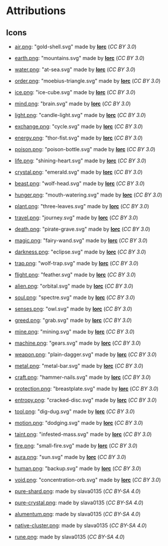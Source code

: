 Attributions
============

Icons
-----

- [air.png](icons/air.png): "gold-shell.svg" made by [__lorc__](http://lorcblog.blogspot.com) (*CC BY 3.0*)
- [earth.png](icons/earth.png): "mountains.svg" made by [__lorc__](http://lorcblog.blogspot.com) (*CC BY 3.0*)
- [water.png](icons/water.png): "at-sea.svg" made by [__lorc__](http://lorcblog.blogspot.com) (*CC BY 3.0*)
- [order.png](icons/order.png): "moebius-triangle.svg" made by [__lorc__](http://lorcblog.blogspot.com) (*CC BY 3.0*)
- [ice.png](icons/ice.png): "ice-cube.svg" made by [__lorc__](http://lorcblog.blogspot.com) (*CC BY 3.0*)
- [mind.png](icons/mind.png): "brain.svg" made by [__lorc__](http://lorcblog.blogspot.com) (*CC BY 3.0*)
- [light.png](icons/light.png): "candle-light.svg" made by [__lorc__](http://lorcblog.blogspot.com) (*CC BY 3.0*)
- [exchange.png](icons/exchange.png): "cycle.svg" made by [__lorc__](http://lorcblog.blogspot.com) (*CC BY 3.0*)
- [energy.png](icons/energy.png): "thor-fist.svg" made by [__lorc__](http://lorcblog.blogspot.com) (*CC BY 3.0*)
- [poison.png](icons/poison.png): "poison-bottle.svg" made by [__lorc__](http://lorcblog.blogspot.com) (*CC BY 3.0*)
- [life.png](icons/life.png): "shining-heart.svg" made by [__lorc__](http://lorcblog.blogspot.com) (*CC BY 3.0*)
- [crystal.png](icons/crystal.png): "emerald.svg" made by [__lorc__](http://lorcblog.blogspot.com) (*CC BY 3.0*)
- [beast.png](icons/beast.png): "wolf-head.svg" made by [__lorc__](http://lorcblog.blogspot.com) (*CC BY 3.0*)
- [hunger.png](icons/hunger.png): "mouth-watering.svg" made by [__lorc__](http://lorcblog.blogspot.com) (*CC BY 3.0*)
- [plant.png](icons/plant.png): "three-leaves.svg" made by [__lorc__](http://lorcblog.blogspot.com) (*CC BY 3.0*)
- [travel.png](icons/travel.png): "journey.svg" made by [__lorc__](http://lorcblog.blogspot.com) (*CC BY 3.0*)
- [death.png](icons/death.png): "pirate-grave.svg" made by [__lorc__](http://lorcblog.blogspot.com) (*CC BY 3.0*)
- [magic.png](icons/magic.png): "fairy-wand.svg" made by [__lorc__](http://lorcblog.blogspot.com) (*CC BY 3.0*)
- [darkness.png](icons/darkness.png): "eclipse.svg" made by [__lorc__](http://lorcblog.blogspot.com) (*CC BY 3.0*)
- [trap.png](icons/trap.png): "wolf-trap.svg" made by [__lorc__](http://lorcblog.blogspot.com) (*CC BY 3.0*)
- [flight.png](icons/flight.png): "feather.svg" made by [__lorc__](http://lorcblog.blogspot.com) (*CC BY 3.0*)
- [alien.png](icons/alien.png): "orbital.svg" made by [__lorc__](http://lorcblog.blogspot.com) (*CC BY 3.0*)
- [soul.png](icons/soul.png): "spectre.svg" made by [__lorc__](http://lorcblog.blogspot.com) (*CC BY 3.0*)
- [senses.png](icons/senses.png): "owl.svg" made by [__lorc__](http://lorcblog.blogspot.com) (*CC BY 3.0*)
- [greed.png](icons/greed.png): "grab.svg" made by [__lorc__](http://lorcblog.blogspot.com) (*CC BY 3.0*)
- [mine.png](icons/mine.png): "mining.svg" made by [__lorc__](http://lorcblog.blogspot.com) (*CC BY 3.0*)
- [machine.png](icons/machine.png): "gears.svg" made by [__lorc__](http://lorcblog.blogspot.com) (*CC BY 3.0*)
- [weapon.png](icons/weapon.png): "plain-dagger.svg" made by [__lorc__](http://lorcblog.blogspot.com) (*CC BY 3.0*)
- [metal.png](icons/metal.png): "metal-bar.svg" made by [__lorc__](http://lorcblog.blogspot.com) (*CC BY 3.0*)
- [craft.png](icons/craft.png): "hammer-nails.svg" made by [__lorc__](http://lorcblog.blogspot.com) (*CC BY 3.0*)
- [protection.png](icons/protection.png): "breastplate.svg" made by [__lorc__](http://lorcblog.blogspot.com) (*CC BY 3.0*)
- [entropy.png](icons/entropy.png): "cracked-disc.svg" made by [__lorc__](http://lorcblog.blogspot.com) (*CC BY 3.0*)
- [tool.png](icons/tool.png): "dig-dug.svg" made by [__lorc__](http://lorcblog.blogspot.com) (*CC BY 3.0*)
- [motion.png](icons/motion.png): "dodging.svg" made by [__lorc__](http://lorcblog.blogspot.com) (*CC BY 3.0*)
- [taint.png](icons/taint.png): "infested-mass.svg" made by [__lorc__](http://lorcblog.blogspot.com) (*CC BY 3.0*)
- [fire.png](icons/fire.png): "small-fire.svg" made by [__lorc__](http://lorcblog.blogspot.com) (*CC BY 3.0*)
- [aura.png](icons/aura.png): "sun.svg" made by [__lorc__](http://lorcblog.blogspot.com) (*CC BY 3.0*)
- [human.png](icons/human.png): "backup.svg" made by [__lorc__](http://lorcblog.blogspot.com) (*CC BY 3.0*)
- [void.png](icons/void.png): "concentration-orb.svg" made by [__lorc__](http://lorcblog.blogspot.com) (*CC BY 3.0*)

- [pure-shard.png](icons/pure-shard.png): made by slava0135 (*CC BY-SA 4.0*)
- [pure-crystal.png](icons/pure-crystal.png): made by slava0135 (*CC BY-SA 4.0*)
- [alumentum.png](icons/alumentum.png): made by slava0135 (*CC BY-SA 4.0*)
- [native-cluster.png](icons/native-cluster.png): made by slava0135 (*CC BY-SA 4.0*)
- [rune.png](icons/rune.png): made by slava0135 (*CC BY-SA 4.0*)
